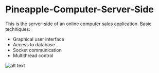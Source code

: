 # Pineapple-Computer-Server-Side
This is the server-side of an online computer sales application.
Basic techniques:
* Graphical user interface
* Access to database
* Socket communication
* Multithread control

![alt text](https://raw.githubusercontent.com/JessicaKANG/Pineapple-Computer-Server-Side/master/Pineapple.png)
